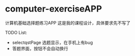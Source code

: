 # computer-exerciseAPP
计算机基础选择题练习APP
这是我的课程设计，具体要求先不写了

TODO List:
- selectqstPage 选题显示，在手机上有bug
- 答题界面，按钮不会自动换行